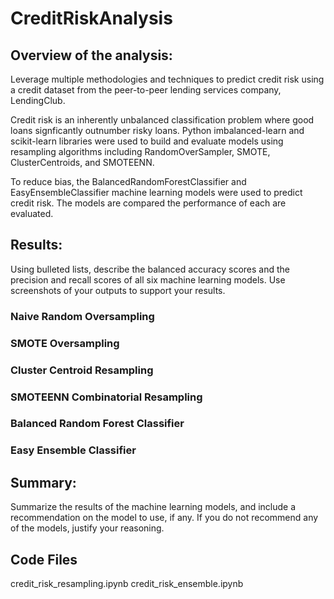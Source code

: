 # CreditRiskAnalysis

## Overview of the analysis: 
Leverage multiple methodologies and techniques to predict credit risk using a credit dataset from the peer-to-peer lending services company, LendingClub. 

Credit risk is an inherently unbalanced classification problem where good loans signficantly outnumber risky loans.  Python imbalanced-learn and scikit-learn libraries were used to build and evaluate models using resampling algorithms including RandomOverSampler, SMOTE, ClusterCentroids, and SMOTEENN.

To reduce bias, the BalancedRandomForestClassifier and EasyEnsembleClassifier machine learning models were used to predict credit risk.  The models are compared the performance of each are evaluated.

## Results: 
Using bulleted lists, describe the balanced accuracy scores and the precision and recall scores of all six machine learning models. Use screenshots of your outputs to support your results.

### Naive Random Oversampling

### SMOTE Oversampling

### Cluster Centroid Resampling

### SMOTEENN Combinatorial Resampling

### Balanced Random Forest Classifier

### Easy Ensemble Classifier


## Summary: 
Summarize the results of the machine learning models, and include a recommendation on the model to use, if any. If you do not recommend any of the models, justify your reasoning.

## Code Files
credit_risk_resampling.ipynb
credit_risk_ensemble.ipynb

